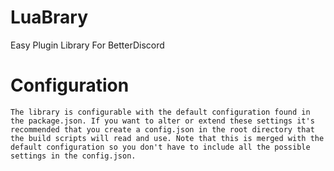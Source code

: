 # LuaBrary
Easy Plugin Library For BetterDiscord

# Configuration
```
The library is configurable with the default configuration found in the package.json. If you want to alter or extend these settings it's recommended that you create a config.json in the root directory that the build scripts will read and use. Note that this is merged with the default configuration so you don't have to include all the possible settings in the config.json.
```

